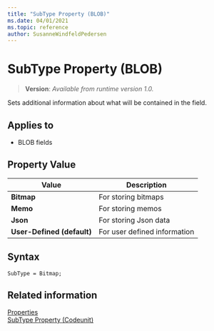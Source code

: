 ```yaml
---
title: "SubType Property (BLOB)"
ms.date: 04/01/2021
ms.topic: reference
author: SusanneWindfeldPedersen
---
```


# SubType Property (BLOB)
> **Version**: _Available from runtime version 1.0._

Sets additional information about what will be contained in the field.  
  
## Applies to  

- BLOB fields  
  
## Property Value  
  
|**Value**                 |**Description**|  
|--------------------------|---------------|  
|**Bitmap**                |For storing bitmaps|  
|**Memo**                  |For storing memos|  
|**Json**|For storing Json data|  
|**User-Defined (default)**|For user defined information|  

 
## Syntax

```AL
SubType = Bitmap;
```

## Related information

[Properties](devenv-properties.md)   
[SubType Property (Codeunit)](devenv-subtype-codeunit-property.md)   